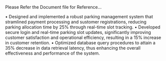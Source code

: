 Please Refer the Document file for Reference...

• Designed and implemented a robust parking management system that stramlined payment processing and sustomer registrations, reducing parking allocation time by 25% 
  through real-time slot tracking.
• Developed secure login and real-time parking slot updates, significantly improving customer satisfaction and operational efficiency, resulting in a 15% increase in 
  customer retention.
• Optimized database query procedures to attain a 35% decrease in data retrieval latency, thus enhancing the overall effectiveness and performance of the system.
